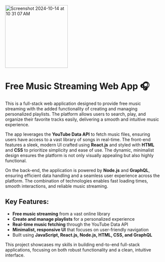 <img width="202" alt="Screenshot 2024-10-14 at 10 31 07 AM" src="https://github.com/user-attachments/assets/bf15b9f6-3095-4227-889e-81e52e06c467">

# Free Music Streaming Web App 🎧

This is a full-stack web application designed to provide free music streaming with the added functionality of creating and managing personalized playlists. The platform allows users to search, play, and organize their favorite tracks easily, delivering a smooth and intuitive music experience.

The app leverages the **YouTube Data API** to fetch music files, ensuring users have access to a vast library of songs in real-time. The front-end features a sleek, modern UI crafted using **React.js** and styled with **HTML** and **CSS** to prioritize simplicity and ease of use. The dynamic, minimalist design ensures the platform is not only visually appealing but also highly functional.

On the back-end, the application is powered by **Node.js** and **GraphQL**, ensuring efficient data handling and a seamless user experience across the platform. The combination of technologies enables fast loading times, smooth interactions, and reliable music streaming.

## Key Features:
- **Free music streaming** from a vast online library
- **Create and manage playlists** for a personalized experience
- **Real-time music fetching** through the YouTube Data API
- **Minimalist, responsive UI** that focuses on user-friendly navigation
- Built using **JavaScript, React.js, Node.js, HTML, CSS, and GraphQL**

This project showcases my skills in building end-to-end full-stack applications, focusing on both robust functionality and a clean, intuitive interface.



